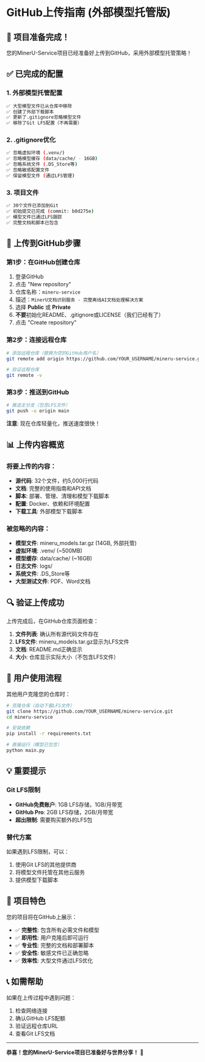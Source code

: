 # GitHub上传指南 (外部模型托管版)

## 🎉 项目准备完成！

您的MinerU-Service项目已经准备好上传到GitHub，采用外部模型托管策略！

## ✅ 已完成的配置

### 1. 外部模型托管配置
```bash
✅ 大型模型文件已从仓库中移除
✅ 创建了外部下载脚本
✅ 更新了.gitignore忽略模型文件
✅ 移除了Git LFS配置（不再需要）
```

### 2. .gitignore优化
```bash
✅ 忽略虚拟环境 (.venv/)
✅ 忽略模型缓存 (data/cache/ - 16GB)
✅ 忽略系统文件 (.DS_Store等)
✅ 忽略敏感配置文件
✅ 保留模型文件 (通过LFS管理)
```

### 3. 项目文件
```bash
✅ 30个文件已添加到Git
✅ 初始提交已完成 (commit: b0d275e)
✅ 模型文件已通过LFS跟踪
✅ 完整文档和脚本已包含
```

## 🚀 上传到GitHub步骤

### 第1步：在GitHub创建仓库
1. 登录GitHub
2. 点击 "New repository"
3. 仓库名称：`mineru-service`
4. 描述：`MinerU文档识别服务 - 完整离线AI文档处理解决方案`
5. 选择 **Public** 或 **Private**
6. **不要**初始化README、.gitignore或LICENSE（我们已经有了）
7. 点击 "Create repository"

### 第2步：连接远程仓库
```bash
# 添加远程仓库（替换为您的GitHub用户名）
git remote add origin https://github.com/YOUR_USERNAME/mineru-service.git

# 验证远程仓库
git remote -v
```

### 第3步：推送到GitHub
```bash
# 推送主分支（包含LFS文件）
git push -u origin main
```

**注意**: 现在仓库轻量化，推送速度很快！

## 📊 上传内容概览

### 将要上传的内容：
- **源代码**: 32个文件，约5,000行代码
- **文档**: 完整的使用指南和API文档
- **脚本**: 部署、管理、清理和模型下载脚本
- **配置**: Docker、依赖和环境配置
- **下载工具**: 外部模型下载脚本

### 被忽略的内容：
- **模型文件**: mineru_models.tar.gz (14GB, 外部托管)
- **虚拟环境**: .venv/ (~500MB)
- **模型缓存**: data/cache/ (~16GB)
- **日志文件**: logs/
- **系统文件**: .DS_Store等
- **大型测试文件**: PDF、Word文档

## 🔍 验证上传成功

上传完成后，在GitHub仓库页面检查：

1. **文件列表**: 确认所有源代码文件存在
2. **LFS文件**: mineru_models.tar.gz显示为LFS文件
3. **文档**: README.md正确显示
4. **大小**: 仓库显示实际大小（不包含LFS文件）

## 👥 用户使用流程

其他用户克隆您的仓库时：

```bash
# 克隆仓库（自动下载LFS文件）
git clone https://github.com/YOUR_USERNAME/mineru-service.git
cd mineru-service

# 安装依赖
pip install -r requirements.txt

# 直接运行（模型已包含）
python main.py
```

## 💡 重要提示

### Git LFS限制
- **GitHub免费账户**: 1GB LFS存储，1GB/月带宽
- **GitHub Pro**: 2GB LFS存储，2GB/月带宽
- **超出限制**: 需要购买额外的LFS包

### 替代方案
如果遇到LFS限制，可以：
1. 使用Git LFS的其他提供商
2. 将模型文件托管在其他云服务
3. 提供模型下载脚本

## 🎯 项目特色

您的项目将在GitHub上展示：
- ✅ **完整性**: 包含所有必需文件和模型
- ✅ **即用性**: 用户克隆后即可运行
- ✅ **专业性**: 完整的文档和部署脚本
- ✅ **安全性**: 敏感文件已正确忽略
- ✅ **效率性**: 大型文件通过LFS优化

## 📞 如需帮助

如果在上传过程中遇到问题：
1. 检查网络连接
2. 确认GitHub LFS配额
3. 验证远程仓库URL
4. 查看Git LFS文档

---

**恭喜！您的MinerU-Service项目已准备好与世界分享！** 🎉
